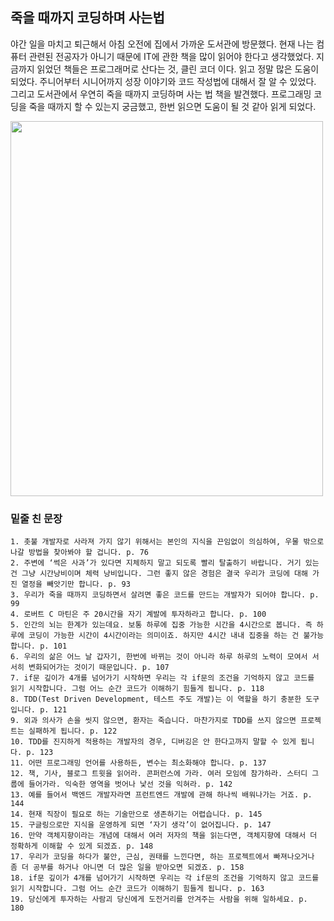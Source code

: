 
## 죽을 때까지 코딩하며 사는법 

<p>
  야간 일을 마치고 퇴근해서 아침 오전에 집에서 가까운 도서관에 방문했다. 현재 나는 컴퓨터 관련된 전공자가 아니기 때문에 IT에 관한 책을 많이 읽어야 한다고 생각했었다. 지금까지 읽었던 책들은 프로그래머로 산다는 것, 클린 코더 이다. 읽고 정말 많은 도움이 되었다. 주니어부터 시니어까지 성장 이야기와 코드 작성법에 대해서 잘 알 수 있었다. 그리고 도서관에서 우연히 죽을 때까지 코딩하며 사는 법 책을 발견했다. 프로그래밍 코딩을 죽을 때까지 할 수 있는지 궁금했고, 한번 읽으면 도움이 될 것 같아 읽게 되었다.  
</p>

<img src="https://github.com/pan3800/TIL/assets/135198379/bedc58d1-453f-4b85-8628-7a4a1cbd5e78" width="500" height="600" />

### 밑줄 친 문장 
~~~ 
1. 촛불 개발자로 사라져 가지 않기 위해서는 본인의 지식을 끈임없이 의심하여, 우물 밖으로 나갈 방법을 찾아봐야 할 겁니다. p. 76
2. 주변에 ‘썩은 사과’가 있다면 지체하지 말고 되도록 빨리 탈출하기 바랍니다. 거기 있는 건 그냥 시간낭비이며 체력 낭비입니다. 그런 좋지 않은 경험은 결국 우리가 코딩에 대해 가진 열정을 빼앗기만 합니다. p. 93
3. 우리가 죽을 때까지 코딩하면서 살려면 좋은 코드를 만드는 개발자가 되어야 합니다. p. 99
4. 로버트 C 마틴은 주 20시간을 자기 계발에 투자하라고 합니다. p. 100
5. 인간의 뇌는 한계가 있는데요. 보통 하루에 집중 가능한 시간을 4시간으로 봅니다. 즉 하루에 코딩이 가능한 시간이 4시간이라는 의미이죠. 하지만 4시간 내내 집중을 하는 건 불가능합니다. p. 101
6. 우리의 삶은 어느 날 갑자기, 한번에 바뀌는 것이 아니라 하루 하루의 노력이 모여서 서서히 변화되어가는 것이기 때문입니다. p. 107
7. if문 깊이가 4개를 넘어가기 시작하면 우리는 각 if문의 조건을 기억하지 않고 코드를 읽기 시작합니다. 그럼 어느 순간 코드가 이해하기 힘들게 됩니다. p. 118
8. TDD(Test Driven Development, 테스트 주도 개발)는 이 역할을 하기 충분한 도구입니다. p. 121
9. 외과 의사가 손을 씻지 않으면, 환자는 죽습니다. 마찬가지로 TDD를 쓰지 않으면 프로젝트는 실패하게 됩니다. p. 122
10. TDD를 진지하게 적용하는 개발자의 경우, 디버깅은 안 한다고까지 말할 수 있게 됩니다. p. 123
11. 어떤 프로그래밍 언어를 사용하든, 변수는 최소화해야 합니다. p. 137
12. 책, 기사, 블로그 트윗을 읽어라. 콘퍼런스에 가라. 여러 모임에 참가하라. 스터디 그룹에 들어가라. 익숙한 영역을 벗어나 낯선 것을 익혀라. p. 142
13. 예를 들어서 백엔드 개발자라면 프런트엔드 개발에 관해 하나씩 배워나가는 거죠. p. 144
14. 현재 직장이 필요로 하는 기술만으로 생존하기는 어렵습니다. p. 145
15. 구글링으로만 지식을 운영하게 되면 ‘자기 생각’이 없어집니다. p. 147
16. 만약 객체지향이라는 개념에 대해서 여러 저자의 책을 읽는다면, 객체지향에 대해서 더 정확하게 이해할 수 있게 되겠죠. p. 148
17. 우리가 코딩을 하다가 불안, 근심, 권태를 느낀다면, 하는 프로젝트에서 빠져나오거나 좀 더 공부를 하거나 아니면 더 많은 일을 받아오면 되겠죠. p. 158
18. if문 깊이가 4개를 넘어가기 시작하면 우리는 각 if문의 조건을 기억하지 않고 코드를 읽기 시작합니다. 그럼 어느 순간 코드가 이해하기 힘들게 됩니다. p. 163
19. 당신에게 투자하는 사람괴 당신에게 도전거리를 안겨주는 사람을 위해 일하세요. p. 180
~~~~
